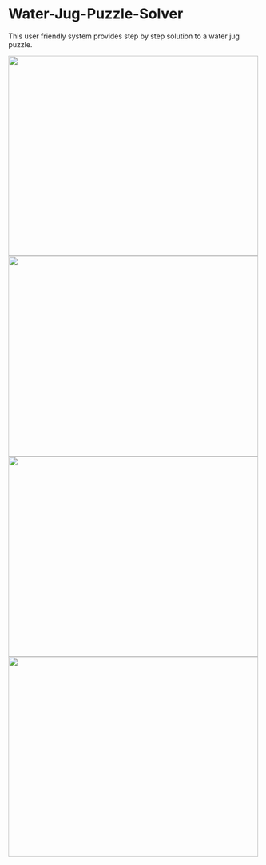 # Water-Jug-Puzzle-Solver
This user friendly system provides step by step solution to a water jug puzzle.

<img src="http://i.imgur.com/nPkVRHL.png" height=400 width=500>
<img src="http://i.imgur.com/uuxPvix.png" height=400 width=500>
<img src="http://i.imgur.com/4hk9BjD.png" height=400 width=500>
<img src="http://i.imgur.com/k50vRkO.png" height=400 width=500>
